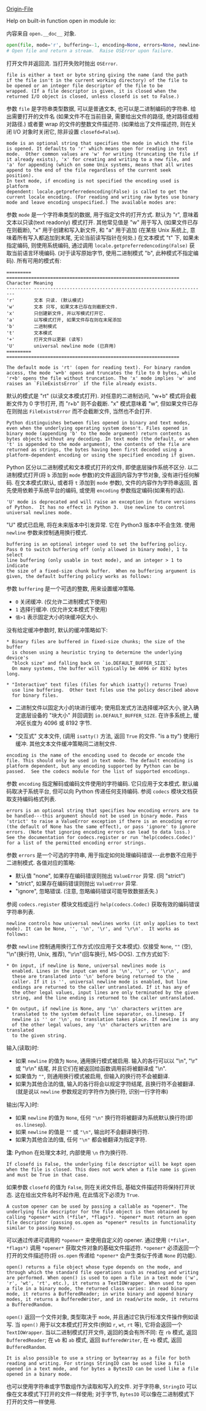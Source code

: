 [Origin-File](/assert/repos/python/buildin.open.help.txt)

Help on built-in function open in module io:

内容来自 `open.__doc__` 对象.

```py
open(file, mode='r', buffering=-1, encoding=None, errors=None, newline=None, closefd=True, opener=None)
# Open file and return a stream.  Raise OSError upon failure.
```

打开文件并返回流. 当打开失败时抛出 `OSError`.

```
file is either a text or byte string giving the name (and the path
if the file isn't in the current working directory) of the file to
be opened or an integer file descriptor of the file to be
wrapped. (If a file descriptor is given, it is closed when the
returned I/O object is closed, unless closefd is set to False.)
```

参数 `file` 是字符串类型数据, 可以是普通文本, 也可以是二进制编码的字符串. 给出需要打开的文件名 (如果文件不在当前目录, 需要给出文件的路径, 绝对路径或相对路径.) 或者要 wrap 的文件的整数文件描述符. (如果给出了文件描述符, 则在关闭 I/O 对象时关闭它, 除非设置 `closefd=False`).

```
mode is an optional string that specifies the mode in which the file
is opened. It defaults to 'r' which means open for reading in text
mode.  Other common values are 'w' for writing (truncating the file if
it already exists), 'x' for creating and writing to a new file, and
'a' for appending (which on some Unix systems, means that all writes
append to the end of the file regardless of the current seek position).
In text mode, if encoding is not specified the encoding used is platform
dependent: locale.getpreferredencoding(False) is called to get the
current locale encoding. (For reading and writing raw bytes use binary
mode and leave encoding unspecified.) The available modes are:
```

参数 `mode` 是一个字符串类型的数据, 用于指定文件的打开方式. 默认为 "r", 意味着文本以只读(text readonly) 模式打开. 其他常见值是 "w" 用于写入 (如果文件已存在则截断), "x" 用于创建和写入新文件, 和 "a" 用于追加 (在某些 Unix 系统上, 意味着所有写入都追加到末尾, 无论当前读写指针在何处.) 在文本模式 "t" 下, 如果未指定编码, 则使用系统编码, 通过调用 `locale.getpreferredencoding(False)` 获取当前语言环境编码. (对于读写原始字节, 使用二进制模式 "b", 此种模式不指定编码). 所有可用的模式有:

```
========= ===============================================================
Character Meaning
--------- ---------------------------------------------------------------
'r'       文本 只读. (默认模式)
'w'       文本 只写, 如果文本已存在则截断文件.
'x'       只创建新文件, 并以写模式打开它.
'a'       以写模式打开, 如果文件存在则在末尾添加
'b'       二进制模式
't'       文本模式
'+'       打开文件以更新 (读写)
'U'       universal newline mode (已弃用)
========= ===============================================================
```

```
The default mode is 'rt' (open for reading text). For binary random
access, the mode 'w+b' opens and truncates the file to 0 bytes, while
'r+b' opens the file without truncation. The 'x' mode implies 'w' and
raises an `FileExistsError` if the file already exists.
```

默认的模式是 "rt" (以读文本模式打开). 对任意的二进制访问, "w+b" 模式将会截断文件为 0 字节打开, 而 "r+b" 则不会截断. "x" 模式意味着 "w", 但如果文件已存在则抛出 `FileExistsError` 而不会截断文件, 当然也不会打开.

```
Python distinguishes between files opened in binary and text modes,
even when the underlying operating system doesn't. Files opened in
binary mode (appending 'b' to the mode argument) return contents as
bytes objects without any decoding. In text mode (the default, or when
't' is appended to the mode argument), the contents of the file are
returned as strings, the bytes having been first decoded using a
platform-dependent encoding or using the specified encoding if given.
```

Python 区分以二进制模式和文本模式打开的文件, 即使底层操作系统不区分. 以二进制模式打开(将 `b` 添加到 `mode` 参数)的文件返回内容为字节对象, 没有进行任何解码. 在文本模式(默认, 或者将 `t` 添加到 `mode` 参数), 文件的内容作为字符串返回, 首先使用依赖于系统平台的编码, 或使用 `encoding` 参数指定编码(如果有的话).

```
'U' mode is deprecated and will raise an exception in future versions
of Python.  It has no effect in Python 3.  Use newline to control
universal newlines mode.
```

"U" 模式已启用, 将在未来版本中引发异常. 它在 Python3 版本中不会生效. 使用 `newline` 参数来控制通用换行模式.

```
buffering is an optional integer used to set the buffering policy.
Pass 0 to switch buffering off (only allowed in binary mode), 1 to select
line buffering (only usable in text mode), and an integer > 1 to indicate
the size of a fixed-size chunk buffer.  When no buffering argument is
given, the default buffering policy works as follows:
```

参数 `buffering` 是一个可选的整数, 用来设置缓冲策略. 

- `0` 关闭缓冲. (仅允许二进制模式下使用)
- `1` 选择行缓冲. (仅允许文本模式下使用)
- `值>1` 表示固定大小的块缓冲区大小.

没有给定缓冲参数时, 默认的缓冲策略如下:

```
* Binary files are buffered in fixed-size chunks; the size of the buffer
  is chosen using a heuristic trying to determine the underlying device's
  "block size" and falling back on `io.DEFAULT_BUFFER_SIZE`.
  On many systems, the buffer will typically be 4096 or 8192 bytes long.

* "Interactive" text files (files for which isatty() returns True)
  use line buffering.  Other text files use the policy described above
  for binary files.
```

- 二进制文件以固定大小的块进行缓冲; 使用启发式方法选择缓冲区大小, 驶入确定底层设备的 "块大小" 并回调到 `io.DEFAULT_BUFFER_SIZE`. 在许多系统上, 缓冲区长度为 4096 或 8192 字节.

- "交互式" 文本文件, (调用 `isatty()` 方法, 返回 `True` 的文件. "is a tty") 使用行缓冲. 其他文本文件缓冲策略同二进制文件.


```
encoding is the name of the encoding used to decode or encode the
file. This should only be used in text mode. The default encoding is
platform dependent, but any encoding supported by Python can be
passed.  See the codecs module for the list of supported encodings.
```

参数 `encoding` 指定解码或编码文件使用的字符编码. 它只应用于文本模式. 默认编码取决于系统平台, 但可以向 Python 传递任何支持编码. 参阅 `codecs` 模块文档获取支持编码格式列表.

```
errors is an optional string that specifies how encoding errors are to
be handled---this argument should not be used in binary mode. Pass
'strict' to raise a ValueError exception if there is an encoding error
(the default of None has the same effect), or pass 'ignore' to ignore
errors. (Note that ignoring encoding errors can lead to data loss.)
See the documentation for codecs.register or run 'help(codecs.Codec)'
for a list of the permitted encoding error strings.
```

参数 `errors` 是一个可选的字符串, 用于指定如何处理编码错误---此参数不应用于二进制模式. 各值对应的策略:

- 默认值 "none", 如果存在编码错误则抛出 `ValueError` 异常. (同 "strict")
- "strict", 如果存在编码错误则抛出 `ValueError` 异常.
- "ignore", 忽略错误. (注意, 忽略编码错误可能导致数据丢失.)

参阅 `codecs.register` 模块文档或运行 `help(codecs.Codec)` 获取有效的编码错误字符串列表.

```
newline controls how universal newlines works (it only applies to text
mode). It can be None, '', '\n', '\r', and '\r\n'.  It works as
follows:
```

参数 `newline` 控制通用换行工作方式(仅应用于文本模式). 仅接受 `None`, `""` (空), "\n"(换行符, Unix, 推荐), "\r\n"(回车换行, MS-DOS). 工作方式如下:

```
* On input, if newline is None, universal newlines mode is
  enabled. Lines in the input can end in '\n', '\r', or '\r\n', and
  these are translated into '\n' before being returned to the
  caller. If it is '', universal newline mode is enabled, but line
  endings are returned to the caller untranslated. If it has any of
  the other legal values, input lines are only terminated by the given
  string, and the line ending is returned to the caller untranslated.

* On output, if newline is None, any '\n' characters written are
  translated to the system default line separator, os.linesep. If
  newline is '' or '\n', no translation takes place. If newline is any
  of the other legal values, any '\n' characters written are translated
  to the given string.
```

输入(读取)时:

- 如果 `newline` 的值为 `None`, 通用换行模式被启用. 输入的各行可以以 "\n", "\r" 或 "\r\n" 结尾, 并且它们在被返回给函数调用前将被翻译成 "\n".
- 如果值为 `""`, 则通用换行模式被启用, 但输入的换行符不会被翻译. 
- 如果为其他合法的值, 输入的各行将会以规定字符结尾, 且换行符不会被翻译. (就是说以 `newline` 参数规定的字符作为换行符, 识别一行字符串)

输出(写入)时:

- 如果 `newline` 的值为 `None`, 任何 `"\n"` 换行符将被翻译为系统默认换行符(即 `os.linesep`).
- 如果 `newline` 的值是 `""` 或 `"\n"`, 输出时不会翻译换行符.
- 如果为其他合法的值, 任何 `"\n"` 都会被翻译为指定字符.

**注**: Python 在处理文本时, 内部使用 `\n` 作为换行符.

```
If closefd is False, the underlying file descriptor will be kept open
when the file is closed. This does not work when a file name is given
and must be True in that case.
```

如果参数 `closefd` 的值为 `False`, 则在关闭文件后, 基础文件描述符将保持打开状态. 这在给出文件名时不起作用, 在此情况下必须为 `True`.

```
A custom opener can be used by passing a callable as *opener*. The
underlying file descriptor for the file object is then obtained by
calling *opener* with (*file*, *flags*). *opener* must return an open
file descriptor (passing os.open as *opener* results in functionality
similar to passing None).
```

可以通过传递可调用的 `*opener*` 来使用自定义的 opener. 通过使用 `(*file*, *flags*)` 调用 `*opener*` 获取文件对象的基础文件描述符. `*opener*` 必须返回一个打开的文件描述符(将 `os.open` 传递给 `*opener*` 会产生类似于传递 `None` 的功能).

```
open() returns a file object whose type depends on the mode, and
through which the standard file operations such as reading and writing
are performed. When open() is used to open a file in a text mode ('w',
'r', 'wt', 'rt', etc.), it returns a TextIOWrapper. When used to open
a file in a binary mode, the returned class varies: in read binary
mode, it returns a BufferedReader; in write binary and append binary
modes, it returns a BufferedWriter, and in read/write mode, it returns
a BufferedRandom.
```

`open()` 返回一个文件对象, 类型取决于 `mode`, 并且通过它执行标准文件操作例如读写. 当 `open()` 用于以文本模式打开文件(例如 `r`, `wt`, `rt` 等), 它将会返回一个 `TextIOWrapper`. 当以二进制模式打开文件, 返回的类会有所不同: 在 `rb` 模式, 返回 `BufferedReader`; 在 `wb` 和 `ab` 模式, 返回 `BufferedWriter`, 在 `+b` 模式, 返回 `BufferedRandom`.

```
It is also possible to use a string or bytearray as a file for both
reading and writing. For strings StringIO can be used like a file
opened in a text mode, and for bytes a BytesIO can be used like a file
opened in a binary mode.
```

也可以使用字符串或字节数组作为读取和写入的文件. 对于字符串, `StringIO` 可以像在文本模式下打开的文件一样使用; 对于字节, `BytesIO` 可以像在二进制模式下打开的文件一样使用.
